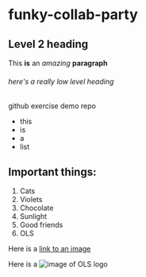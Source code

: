 # funky-collab-party
## Level 2 heading

This **is** an _amazing_ __paragraph__

###### here's a really low level heading

github exercise demo repo

- this
- is
- a
- list

## Important things: 

1. Cats
7. Violets 
3. Chocolate
4. Sunlight
5. Good friends
6. OLS

Here is a [link to an image](https://openlifesci.org/images/logo.png)

Here is a ![image of OLS logo](https://openlifesci.org/images/logo.png)
